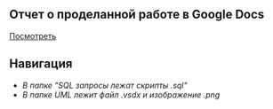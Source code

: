 ## Отчет о проделанной работе в Google Docs
[Посмотреть](https://docs.google.com/document/d/1UA9Xuwejhrjw_etgd1ApxrAvcQKX-fy8aEIoGNaXriU/edit?usp=sharing/ "Ссылка на отчет")

## Навигация
+ *В папке "SQL запросы лежат скрипты .sql"*
+ *В папке UML лежит файл .vsdx и изображение .png*
